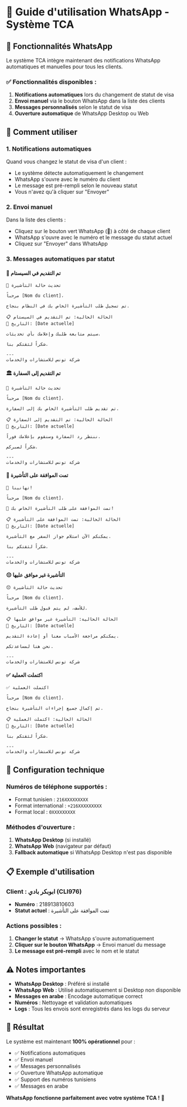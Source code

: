 # 📱 Guide d'utilisation WhatsApp - Système TCA

## 🎯 Fonctionnalités WhatsApp

Le système TCA intègre maintenant des notifications WhatsApp automatiques et manuelles pour tous les clients.

### ✅ Fonctionnalités disponibles :

1. **Notifications automatiques** lors du changement de statut de visa
2. **Envoi manuel** via le bouton WhatsApp dans la liste des clients
3. **Messages personnalisés** selon le statut de visa
4. **Ouverture automatique** de WhatsApp Desktop ou Web

## 🚀 Comment utiliser

### 1. **Notifications automatiques**

Quand vous changez le statut de visa d'un client :
- Le système détecte automatiquement le changement
- WhatsApp s'ouvre avec le numéro du client
- Le message est pré-rempli selon le nouveau statut
- Vous n'avez qu'à cliquer sur "Envoyer"

### 2. **Envoi manuel**

Dans la liste des clients :
- Cliquez sur le bouton vert WhatsApp (📱) à côté de chaque client
- WhatsApp s'ouvre avec le numéro et le message du statut actuel
- Cliquez sur "Envoyer" dans WhatsApp

### 3. **Messages automatiques par statut**

#### 🛂 **تم التقديم في السيستام**
```
🛂 تحديث حالة التأشيرة

مرحباً [Nom du client]،

تم تسجيل طلب التأشيرة الخاص بك في النظام بنجاح.

📋 الحالة الحالية: تم التقديم في السيستام
📅 التاريخ: [Date actuelle]

سيتم متابعة طلبك وإعلامك بأي تحديثات.

شكراً لثقتكم بنا.

---
شركة تونس للاستشارات والخدمات
```

#### 🏛️ **تم التقديم إلى السفارة**
```
🛂 تحديث حالة التأشيرة

مرحباً [Nom du client]،

تم تقديم طلب التأشيرة الخاص بك إلى السفارة.

📋 الحالة الحالية: تم التقديم إلى السفارة
📅 التاريخ: [Date actuelle]

ننتظر رد السفارة وسنقوم بإعلامك فوراً.

شكراً لصبركم.

---
شركة تونس للاستشارات والخدمات
```

#### 🎉 **تمت الموافقة على التأشيرة**
```
🎉 تهانينا!

مرحباً [Nom du client]،

🎊 تمت الموافقة على طلب التأشيرة الخاص بك!

📋 الحالة الحالية: تمت الموافقة على التأشيرة
📅 التاريخ: [Date actuelle]

يمكنكم الآن استلام جواز السفر مع التأشيرة.

شكراً لثقتكم بنا.

---
شركة تونس للاستشارات والخدمات
```

#### 😔 **التأشيرة غير موافق عليها**
```
😔 تحديث حالة التأشيرة

مرحباً [Nom du client]،

للأسف، لم يتم قبول طلب التأشيرة.

📋 الحالة الحالية: التأشيرة غير موافق عليها
📅 التاريخ: [Date actuelle]

يمكنكم مراجعة الأسباب معنا أو إعادة التقديم.

نحن هنا لمساعدتكم.

---
شركة تونس للاستشارات والخدمات
```

#### ✅ **اكتملت العملية**
```
✅ اكتملت العملية

مرحباً [Nom du client]،

تم إكمال جميع إجراءات التأشيرة بنجاح.

📋 الحالة الحالية: اكتملت العملية
📅 التاريخ: [Date actuelle]

شكراً لثقتكم بنا.

---
شركة تونس للاستشارات والخدمات
```

## 🔧 Configuration technique

### Numéros de téléphone supportés :
- Format tunisien : `216XXXXXXXXX`
- Format international : `+216XXXXXXXXX`
- Format local : `0XXXXXXXXX`

### Méthodes d'ouverture :
1. **WhatsApp Desktop** (si installé)
2. **WhatsApp Web** (navigateur par défaut)
3. **Fallback automatique** si WhatsApp Desktop n'est pas disponible

## 📋 Exemple d'utilisation

### Client : ابوبكر بادي (CLI976)
- **Numéro** : 218913810603
- **Statut actuel** : تمت الموافقة على التأشيرة

### Actions possibles :
1. **Changer le statut** → WhatsApp s'ouvre automatiquement
2. **Cliquer sur le bouton WhatsApp** → Envoi manuel du message
3. **Le message est pré-rempli** avec le nom et le statut

## ⚠️ Notes importantes

- **WhatsApp Desktop** : Préféré si installé
- **WhatsApp Web** : Utilisé automatiquement si Desktop non disponible
- **Messages en arabe** : Encodage automatique correct
- **Numéros** : Nettoyage et validation automatiques
- **Logs** : Tous les envois sont enregistrés dans les logs du serveur

## 🎯 Résultat

Le système est maintenant **100% opérationnel** pour :
- ✅ Notifications automatiques
- ✅ Envoi manuel
- ✅ Messages personnalisés
- ✅ Ouverture WhatsApp automatique
- ✅ Support des numéros tunisiens
- ✅ Messages en arabe

**WhatsApp fonctionne parfaitement avec votre système TCA !** 🎉
